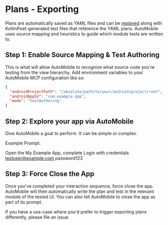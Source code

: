# Plans - Exporting

Plans are automatically saved as YAML files and can be [replayed](execution.md) along with KotlinPoet-generated test
files that reference the YAML plans. AutoMobile uses source mapping and heuristics to guide which module tests are
written to.

## Step 1: Enable Source Mapping & Test Authoring

This is what will allow AutoMobile to recognize what source code you're testing from the view hierarchy. Add
environment variables to your AutoMobile MCP configuration like so:

```json
{
  "androidProjectPath": "/absolute/path/to/your/android/project/root",
  "androidAppId": "com.example.app",
  "mode": "testAuthoring"
}
```

## Step 2: Explore your app via AutoMobile

Give AutoMobile a goal to perform. It can be simple or complex.

Example Prompt:

Open the My Example App, complete Login with credentials
testuser@example.com
password123

## Step 3: Force Close the App

Once you've completed your interaction sequence, force close the app. AutoMobile will then automatically write the plan
and test in the relevant module of the tested UI. You can also tell AutoMobile to close the app as part of its prompt.

If you have a use-case where you'd prefer to trigger exporting plans differently, please file an issue.
